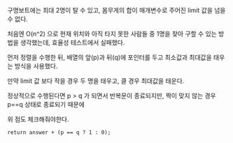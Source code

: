 구명보트에는 최대 2명이 탈 수 있고, 몸무게의 합이 매개변수로 주어진 limit 값을 넘을 수 없다.

처음엔 O(n^2) 으로 현재 위치와 아직 타지 못한 사람들 중 1명을 찾아 구할 수 있는 방법을 생각했는데, 효율성 테스트에서 실패했다.

먼저 정렬을 수행한 뒤, 배열의 앞(p)과 뒤(q)에 포인터를 두고 최소값과 최대값을 태우는 방식을 사용했다.

만약 limit 값 보다 작을 경우 두 명을 태우고, 클 경우 최대값을 태운다.

정상적으로 수행된다면 p > q 가 되면서 반복문이 종료되지만, 짝이 맞지 않는 경우 p==q 상태로 종료되기 때문에

위 점도 체크해줘야한다.

    return answer + (p == q ? 1 : 0);
